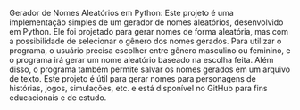 Gerador de Nomes Aleatórios em Python: Este projeto é uma implementação simples de um gerador de nomes aleatórios, desenvolvido em Python. Ele foi projetado para gerar nomes de forma aleatória, mas com a possibilidade de selecionar o gênero dos nomes gerados.
Para utilizar o programa, o usuário precisa escolher entre gênero masculino ou feminino, e o programa irá gerar um nome aleatório baseado na escolha feita. Além disso, o programa também permite salvar os nomes gerados em um arquivo de texto.
Este projeto é útil para gerar nomes para personagens de histórias, jogos, simulações, etc. e está disponível no GitHub para fins educacionais e de estudo.
